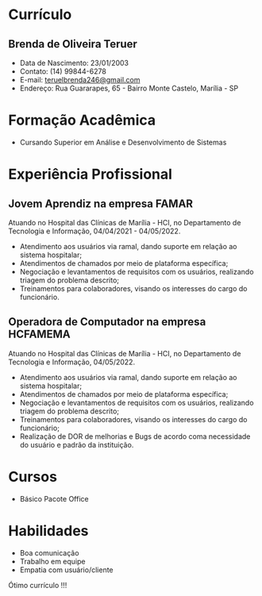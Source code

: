 # Currículo
## Brenda de Oliveira Teruer
* Data de Nascimento: 23/01/2003
* Contato: (14) 99844-6278
* E-mail: teruelbrenda246@gmail.com
* Endereço: Rua Guararapes, 65 - Bairro Monte Castelo, Marília - SP

# Formação Acadêmica
* Cursando Superior em Análise e Desenvolvimento de Sistemas

# Experiência Profissional
## Jovem Aprendiz na empresa FAMAR

Atuando no Hospital das Clínicas de Marília - HCI, no Departamento de Tecnologia e Informação, 04/04/2021 - 04/05/2022.

* Atendimento aos usuários via ramal, dando suporte em relação ao sistema hospitalar;
* Atendimentos de chamados por meio de plataforma específica;
* Negociação e levantamentos de requisitos com os usuários, realizando triagem do problema descrito;
* Treinamentos para colaboradores, visando os interesses do cargo do funcionário.

## Operadora de Computador na empresa HCFAMEMA
Atuando no Hospital das Clínicas de Marília - HCI, no Departamento de Tecnologia e Informação, 04/05/2022.
* Atendimento aos usuários via ramal, dando suporte em relação ao sistema hospitalar;
* Atendimentos de chamados por meio de plataforma específica;
* Negociação e levantamentos de requisitos com os usuários, realizando triagem do problema descrito;
* Treinamentos para colaboradores, visando os interesses do cargo do funcionário;
* Realização de DOR de melhorias e Bugs de acordo coma necessidade do usuário e padrão da instituição.

# Cursos
* Básico Pacote Office

# Habilidades
* Boa comunicação
* Trabalho em equipe
* Empatia com usuário/cliente

Ótimo currículo !!!


